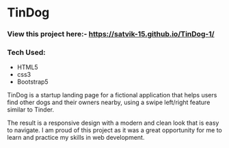 # TinDog
 
### View this project here:- https://satvik-15.github.io/TinDog-1/

### Tech Used:
* HTML5
* css3
* Bootstrap5

TinDog is a startup landing page for a fictional application that helps users find other dogs and their owners nearby, using a swipe left/right feature similar to Tinder.

The result is a responsive design with a modern and clean look that is easy to navigate. I am proud of this project as it was a great opportunity for me to learn and practice my skills in web development.


